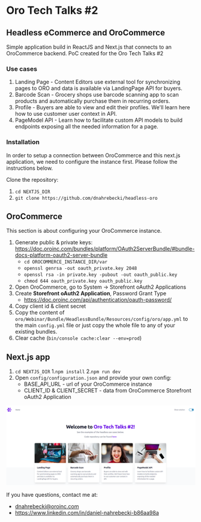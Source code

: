 # Oro Tech Talks #2
## Headless eCommerce and OroCommerce

Simple application build in ReactJS and Next.js that connects to an OroCommerce backend.
PoC created for the Oro Tech Talks #2

### Use cases
1. Landing Page - Content Editors use external tool for synchronizing pages to ORO and data is
   available via LandingPage API for buyers.
2. Barcode Scan - Grocery shops use barcode scanning app to scan products and automatically
   purchase them in recurring orders.
3. Profile - Buyers are able to view and edit their profiles. We'll learn here how to use customer user context in API.
4. PageModel API - Learn how to facilitate custom API models to build endpoints exposing all the needed information for a page.

### Installation

In order to setup a connection between OroCommerce and this next.js application, we need to configure the instance first.
Please follow the instructions below.

Clone the repository:
1. `cd NEXTJS_DIR`
2. `git clone https://github.com/dnahrebecki/headless-oro`

## OroCommerce

This section is about configuring your OroCommerce instance.

1. Generate public & private keys: https://doc.oroinc.com/bundles/platform/OAuth2ServerBundle/#bundle-docs-platform-oauth2-server-bundle
   - `cd OROCOMMERCE_INSTANCE_DIR/var`
   - `openssl genrsa -out oauth_private.key 2048`
   - `openssl rsa -in private.key -pubout -out oauth_public.key`
   - `chmod 644 oauth_private.key oauth_public.key`
2. Open OroCommerce, go to System -> Storefront oAuth2 Applications
3. Create **Storefront oAuth2 Application**, Password Grant Type
   - https://doc.oroinc.com/api/authentication/oauth-password/
4. Copy client id & client secret
5. Copy the content of `oro/Webinar/Bundle/HeadlessBundle/Resources/config/oro/app.yml` to the main `config.yml` file or just copy the whole file to any of your existing bundles.
6. Clear cache (`bin/console cache:clear --env=prod`)

## Next.js app

1. `cd NEXTJS_DIR`
1.`npm install`
2.`npm run dev`
3. Open `config/configuration.json` and provide your own config:
   - BASE_API_URL - url of your OroCommerce instance
   - CLIENT_ID & CLIENT_SECRET - data from OroCommerce Storefront oAuth2 Application

![Headless ORO homepage](/public/headless-home.png)

If you have questions, contact me at: 
- dnahrebecki@oroinc.com
- https://www.linkedin.com/in/daniel-nahrebecki-b86aa98a
